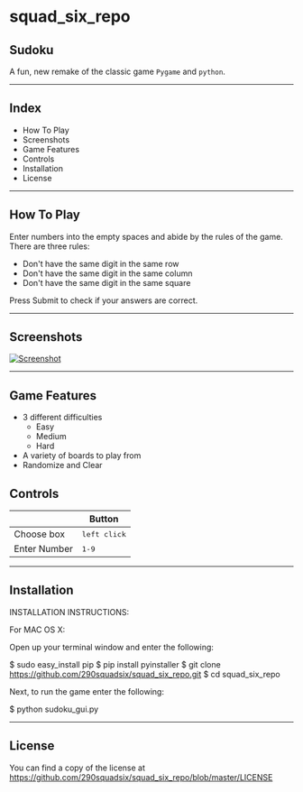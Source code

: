 # squad_six_repo
## Sudoku

A fun, new remake of the classic game `Pygame` and `python`.

----------------------------------------------------
## Index

- How To Play
- Screenshots
- Game Features
- Controls
- Installation
- License
----------------------------------------------------
## How To Play

Enter numbers into the empty spaces and abide by the rules of the game.
There are three rules:
  - Don't have the same digit in the same row
  - Don't have the same digit in the same column
  - Don't have the same digit in the same square

Press Submit to check if your answers are correct.

----------------------------------------------------
## Screenshots

<a href="https://ibb.co/SR7GG2t"><img src="https://i.ibb.co/6gJLL2H/Screenshot.png" alt="Screenshot" border="0"></a>

----------------------------------------------------
## Game Features

- 3 different difficulties
  - Easy
  - Medium
  - Hard
- A variety of boards to play from
- Randomize and Clear

## Controls

|              | Button               |
|--------------|----------------------|
| Choose box   | <kbd>left click</kbd>|
| Enter Number | <kbd>1-9</kbd>       |
----------------------------------------------------
## Installation

INSTALLATION INSTRUCTIONS:

For MAC OS X:

Open up your terminal window and enter the following:

$ sudo easy_install pip
$ pip install pyinstaller
$ git clone https://github.com/290squadsix/squad_six_repo.git
$ cd squad_six_repo

Next, to run the game enter the following:

$ python sudoku_gui.py

----------------------------------------------------
## License

You can find a copy of the license at https://github.com/290squadsix/squad_six_repo/blob/master/LICENSE
